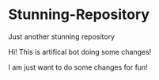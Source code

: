 # Stunning-Repository
Just another stunning repository

Hi! This is artifical bot doing some changes!

I am just want to do some changes for fun!

